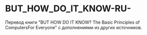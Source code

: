 # BUT_HOW_DO_IT_KNOW-RU-
Перевод книги "BUT HOW DO IT KNOW? The Basic Principles of ComputersFor Everyone" с дополнениями из других источников.
